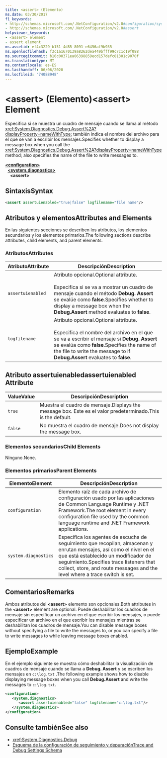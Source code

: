 ```yaml
---
title: <assert> (Elemento)
ms.date: 03/30/2017
f1_keywords:
- http://schemas.microsoft.com/.NetConfiguration/v2.0#configuration/system.diagnostics/assert
- http://schemas.microsoft.com/.NetConfiguration/v2.0#assert
helpviewer_keywords:
- <assert> element
- assert element
ms.assetid: ef4c3229-b151-4d85-8091-e6456af9b935
ms.openlocfilehash: f3c1a1670139a8262dea449bfff99c7c1c19f088
ms.sourcegitcommit: b16c00371ea06398859ecd157defc81301c9070f
ms.translationtype: MT
ms.contentlocale: es-ES
ms.lasthandoff: 06/06/2020
ms.locfileid: "74088948"
---
```

# <a name="assert-element"></a><span data-ttu-id="703f6-102">\<assert> (Elemento)</span><span class="sxs-lookup"><span data-stu-id="703f6-102">\<assert> Element</span></span>
<span data-ttu-id="703f6-103">Especifica si se muestra un cuadro de mensaje cuando se llama al método <xref:System.Diagnostics.Debug.Assert%2A?displayProperty=nameWithType>; también indica el nombre del archivo para el que se van a escribir los mensajes.</span><span class="sxs-lookup"><span data-stu-id="703f6-103">Specifies whether to display a message box when you call the <xref:System.Diagnostics.Debug.Assert%2A?displayProperty=nameWithType> method; also specifies the name of the file to write messages to.</span></span>  

[**\<configuration>**](../configuration-element.md)\
&nbsp;&nbsp;[**\<system.diagnostics>**](system-diagnostics-element.md)\
&nbsp;&nbsp;&nbsp;&nbsp;**\<assert>**

## <a name="syntax"></a><span data-ttu-id="703f6-104">Sintaxis</span><span class="sxs-lookup"><span data-stu-id="703f6-104">Syntax</span></span>  
  
```xml  
<assert assertuienabled="true|false" logfilename="file name"/>  
```  
  
## <a name="attributes-and-elements"></a><span data-ttu-id="703f6-105">Atributos y elementos</span><span class="sxs-lookup"><span data-stu-id="703f6-105">Attributes and Elements</span></span>  
 <span data-ttu-id="703f6-106">En las siguientes secciones se describen los atributos, los elementos secundarios y los elementos primarios.</span><span class="sxs-lookup"><span data-stu-id="703f6-106">The following sections describe attributes, child elements, and parent elements.</span></span>  
  
### <a name="attributes"></a><span data-ttu-id="703f6-107">Atributos</span><span class="sxs-lookup"><span data-stu-id="703f6-107">Attributes</span></span>  
  
|<span data-ttu-id="703f6-108">Atributo</span><span class="sxs-lookup"><span data-stu-id="703f6-108">Attribute</span></span>|<span data-ttu-id="703f6-109">Descripción</span><span class="sxs-lookup"><span data-stu-id="703f6-109">Description</span></span>|  
|---------------|-----------------|  
|`assertuienabled`|<span data-ttu-id="703f6-110">Atributo opcional.</span><span class="sxs-lookup"><span data-stu-id="703f6-110">Optional attribute.</span></span><br /><br /> <span data-ttu-id="703f6-111">Especifica si se va a mostrar un cuadro de mensaje cuando el método **Debug. Assert** se evalúe como **false**.</span><span class="sxs-lookup"><span data-stu-id="703f6-111">Specifies whether to display a message box when the **Debug.Assert** method evaluates to **false**.</span></span>|  
|`logfilename`|<span data-ttu-id="703f6-112">Atributo opcional.</span><span class="sxs-lookup"><span data-stu-id="703f6-112">Optional attribute.</span></span><br /><br /> <span data-ttu-id="703f6-113">Especifica el nombre del archivo en el que se va a escribir el mensaje si **Debug. Assert** se evalúa como **false**.</span><span class="sxs-lookup"><span data-stu-id="703f6-113">Specifies the name of the file to write the message to if **Debug.Assert** evaluates to **false**.</span></span>|  
  
## <a name="assertuienabled-attribute"></a><span data-ttu-id="703f6-114">Atributo assertuienabled</span><span class="sxs-lookup"><span data-stu-id="703f6-114">assertuienabled Attribute</span></span>  
  
|<span data-ttu-id="703f6-115">Value</span><span class="sxs-lookup"><span data-stu-id="703f6-115">Value</span></span>|<span data-ttu-id="703f6-116">Descripción</span><span class="sxs-lookup"><span data-stu-id="703f6-116">Description</span></span>|  
|-----------|-----------------|  
|`true`|<span data-ttu-id="703f6-117">Muestra el cuadro de mensaje.</span><span class="sxs-lookup"><span data-stu-id="703f6-117">Displays the message box.</span></span> <span data-ttu-id="703f6-118">Este es el valor predeterminado.</span><span class="sxs-lookup"><span data-stu-id="703f6-118">This is the default.</span></span>|  
|`false`|<span data-ttu-id="703f6-119">No muestra el cuadro de mensaje.</span><span class="sxs-lookup"><span data-stu-id="703f6-119">Does not display the message box.</span></span>|  
  
### <a name="child-elements"></a><span data-ttu-id="703f6-120">Elementos secundarios</span><span class="sxs-lookup"><span data-stu-id="703f6-120">Child Elements</span></span>  
 <span data-ttu-id="703f6-121">Ninguno.</span><span class="sxs-lookup"><span data-stu-id="703f6-121">None.</span></span>  
  
### <a name="parent-elements"></a><span data-ttu-id="703f6-122">Elementos primarios</span><span class="sxs-lookup"><span data-stu-id="703f6-122">Parent Elements</span></span>  
  
|<span data-ttu-id="703f6-123">Elemento</span><span class="sxs-lookup"><span data-stu-id="703f6-123">Element</span></span>|<span data-ttu-id="703f6-124">Descripción</span><span class="sxs-lookup"><span data-stu-id="703f6-124">Description</span></span>|  
|-------------|-----------------|  
|`configuration`|<span data-ttu-id="703f6-125">Elemento raíz de cada archivo de configuración usado por las aplicaciones de Common Language Runtime y .NET Framework.</span><span class="sxs-lookup"><span data-stu-id="703f6-125">The root element in every configuration file used by the common language runtime and .NET Framework applications.</span></span>|  
|`system.diagnostics`|<span data-ttu-id="703f6-126">Especifica los agentes de escucha de seguimiento que recopilan, almacenan y enrutan mensajes, así como el nivel en el que está establecido un modificador de seguimiento.</span><span class="sxs-lookup"><span data-stu-id="703f6-126">Specifies trace listeners that collect, store, and route messages and the level where a trace switch is set.</span></span>|  
  
## <a name="remarks"></a><span data-ttu-id="703f6-127">Comentarios</span><span class="sxs-lookup"><span data-stu-id="703f6-127">Remarks</span></span>  
 <span data-ttu-id="703f6-128">Ambos atributos del **\<assert>** elemento son opcionales.</span><span class="sxs-lookup"><span data-stu-id="703f6-128">Both attributes in the **\<assert>** element are optional.</span></span> <span data-ttu-id="703f6-129">Puede deshabilitar los cuadros de mensaje sin especificar un archivo en el que escribir los mensajes, o puede especificar un archivo en el que escribir los mensajes mientras se deshabilitan los cuadros de mensaje.</span><span class="sxs-lookup"><span data-stu-id="703f6-129">You can disable message boxes without specifying a file to write the messages to, or you can specify a file to write messages to while leaving message boxes enabled.</span></span>  
  
## <a name="example"></a><span data-ttu-id="703f6-130">Ejemplo</span><span class="sxs-lookup"><span data-stu-id="703f6-130">Example</span></span>  
 <span data-ttu-id="703f6-131">En el ejemplo siguiente se muestra cómo deshabilitar la visualización de cuadros de mensaje cuando se llama a **Debug. Assert** y se escriben los mensajes en `c:\log.txt` .</span><span class="sxs-lookup"><span data-stu-id="703f6-131">The following example shows how to disable displaying message boxes when you call **Debug.Assert** and write the messages to `c:\log.txt`.</span></span>  
  
```xml  
<configuration>  
   <system.diagnostics>  
      <assert assertuienabled="false" logfilename="c:\log.txt"/>  
   </system.diagnostics>  
</configuration>  
```  
  
## <a name="see-also"></a><span data-ttu-id="703f6-132">Consulte también</span><span class="sxs-lookup"><span data-stu-id="703f6-132">See also</span></span>

- <xref:System.Diagnostics.Debug>
- [<span data-ttu-id="703f6-133">Esquema de la configuración de seguimiento y depuración</span><span class="sxs-lookup"><span data-stu-id="703f6-133">Trace and Debug Settings Schema</span></span>](index.md)
